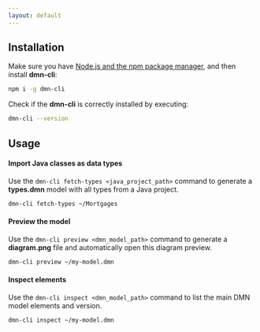 ```yaml
---
layout: default
---
```


## Installation

Make sure you have [Node.js and the npm package manager](https://nodejs.org/en/download), and then install **dmn-cli**:

```bash
npm i -g dmn-cli
```

Check if the **dmn-cli** is correctly installed by executing:

```bash
dmn-cli --version
```

## Usage

#### Import Java classes as data types

Use the `dmn-cli fetch-types <java_project_path>` command to generate a **types.dmn** model with all types from a Java project.

```bash
dmn-cli fetch-types ~/Mortgages
```

#### Preview the model

Use the `dmn-cli preview <dmn_model_path>` command to generate a **diagram.png** file and automatically open this diagram preview.

```bash
dmn-cli preview ~/my-model.dmn
```

#### Inspect elements

Use the `dmn-cli inspect <dmn_model_path>` command to list the main DMN model elements and version.

```bash
dmn-cli inspect ~/my-model.dmn
```

